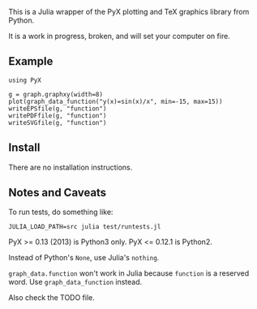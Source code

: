 
This is a Julia wrapper of the PyX plotting and TeX graphics library from
Python.

It is a work in progress, broken, and will set your computer on fire.

## Example

```
using PyX

g = graph.graphxy(width=8)
plot(graph_data_function("y(x)=sin(x)/x", min=-15, max=15))
writeEPSfile(g, "function")
writePDFfile(g, "function")
writeSVGfile(g, "function")
```

## Install

There are no installation instructions.

## Notes and Caveats

To run tests, do something like:

    JULIA_LOAD_PATH=src julia test/runtests.jl

PyX >= 0.13 (2013) is Python3 only. PyX <= 0.12.1 is Python2.

Instead of Python's `None`, use Julia's `nothing`.

`graph_data.function` won't work in Julia because `function` is a reserved
word. Use `graph_data_function` instead.

Also check the TODO file.

